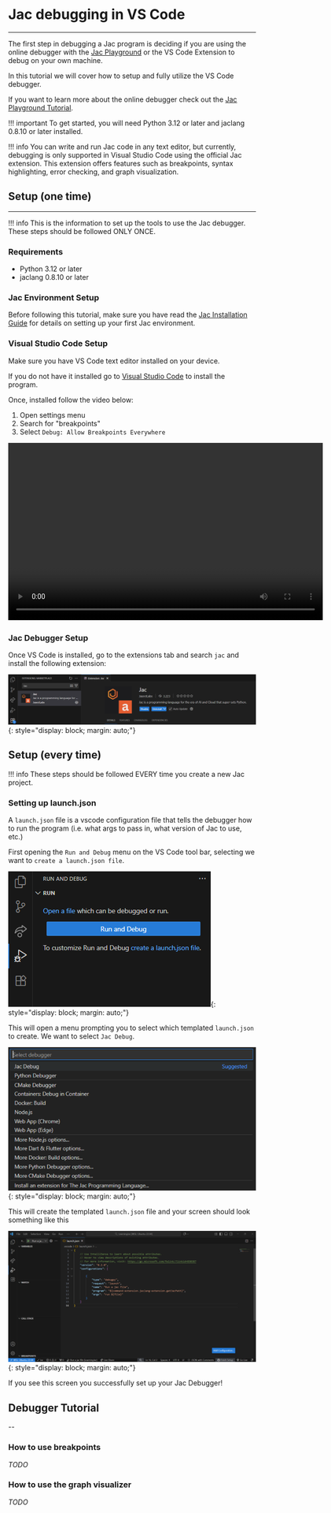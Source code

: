# Jac debugging in VS Code

---
The first step in debugging a Jac program is deciding if you are using the online debugger with the [Jac Playground](https://www.jac-lang.org/playground/) or the VS Code Extension to debug on your own machine. 

In this tutorial we will cover how to setup and fully utilize the VS Code debugger. 

If you want to learn more about the online debugger check out the [Jac Playground Tutorial](https://www.jac-lang.org/learn/jac_playground/). 

!!! important
    To get started, you will need Python 3.12 or later and jaclang 0.8.10 or later installed.

!!! info
    You can write and run Jac code in any text editor, but currently, debugging is only supported in Visual Studio Code using the official Jac extension.
    This extension offers features such as breakpoints, syntax highlighting, error checking, and graph visualization.

## Setup (one time)
---

!!! info
    This is the information to set up the tools to use the Jac debugger. These steps should be followed ONLY ONCE.

### Requirements
- Python 3.12 or later
- jaclang 0.8.10 or later 

### Jac Environment Setup

Before following this tutorial, make sure you have read the [Jac Installation Guide](https://www.jac-lang.org/learn/installation/) for details on setting up your first Jac environment.

### Visual Studio Code Setup

Make sure you have VS Code text editor installed on your device. 

If you do not have it installed go to [Visual Studio Code](https://code.visualstudio.com/) to install the program.

Once, installed follow the video below:

1. Open settings menu
2. Search for "breakpoints"
3. Select `Debug: Allow Breakpoints Everywhere`

<video width="640" height="360" controls>
  <source src=".assets/debugger/1030.mp4" type="video/mp4">
  Your browser does not support the video tag.
</video>

### Jac Debugger Setup

Once VS Code is installed, go to the extensions tab and search `jac` and install the following extension:

![Jac Extension Page](./assets/debugger/debugger-extension.png){: style="display: block; margin: auto;"}


## Setup (every time)

!!! info
    These steps should be followed EVERY time you create a new Jac project.

### Setting up launch.json

A `launch.json` file is a vscode configuration file that tells the debugger how to run the program (i.e. what args to pass in, what version of Jac to use, etc.)

First opening the `Run and Debug` menu on the VS Code tool bar, selecting we want to `create a launch.json file`.


![Create Launch Dot Json](./assets/debugger/debugger-create-launch_dot_json.png){: style="display: block; margin: auto;"}



This will open a menu prompting you to select which templated `launch.json` to create. We want to select `Jac Debug`.


![Create Jac's Launch Dot Json](./assets/debugger/debugger-create-jac-launch_dot_json.png){: style="display: block; margin: auto;"}



This will create the templated `launch.json` file and your screen should look something like this



![Verify Jac's Launch Dot Json Looks Correct](./assets/debugger/debugger-verify-launch_dot_json.png){: style="display: block; margin: auto;"}


If you see this screen you successfully set up your Jac Debugger!

## Debugger Tutorial

--

### How to use breakpoints

_TODO_

### How to use the graph visualizer

_TODO_

